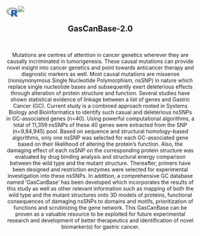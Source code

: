 
[<img align="left" alt="R" width="32px" src="https://raw.githubusercontent.com/github/explore/80688e429a7d4ef2fca1e82350fe8e3517d3494d/topics/r/r.png" />](https://github.com/Emon-ProCoder7?tab=repositories&q=&type=&language=rmarkdown)
   

  <a href="#"><img src="https://badges.pufler.dev/visits/Emon-ProCoder7/Data-Driven-Decision-Making-With-Statistics"> </a>




<h2 align="center"> GasCanBase-2.0 </h2>
<br>

<p align="center">Mutations are centres of attention in cancer genetics wherever they are causally incriminated in tumorigenesis. These causal mutations can provide novel insight into cancer genetics and point towards anticancer therapy and diagnostic markers as well. Most causal mutations are missense (nonsynonymous Single Nucleotide Polymorphism, nsSNP) in nature which replace single nucleotide bases and subsequently exert deleterious effects through alteration of protein structure and function. Several studies have shown statistical evidence of linkage between a list of genes and Gastric Cancer (GC). Current study is a combined approach rooted in Systems Biology and Bioinformatics to identify such casual and deleterious nsSNPs in GC-associated genes (n=40). Using powerful computational algorithms, a total of 11,359 nsSNPs of these 40 genes were extracted from the SNP (n=9,84,945) pool. Based on sequence and structural homology–based algorithms, only one nsSNP was selected for each GC-associated gene based on their likelihood of altering the protein’s function. Also, the damaging effect of each nsSNP on the corresponding protein structure was evaluated by drug binding analysis and structural energy comparison between the wild type and the mutant structure. Thereafter, primers have been designed and restriction enzymes were selected for experimental investigation into these nsSNPs. In addition, a comprehensive GC database named ‘GasCanBase’ has been developed which incorporates the results of this study as well as other relevant information such as mapping of both the wild type and the mutant structures onto 3D models of proteins, functional consequences of damaging nsSNPs to domains and motifs, prioritization of functions and scrutinizing the gene network. This GasCanBase can be proven as a valuable resource to be exploited for future experimental research and development of better therapeutics and identification of novel biomarker(s) for gastric cancer.</p>
